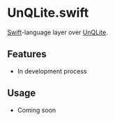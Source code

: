 # UnQLite.swift

[Swift][]-language layer over [UnQLite][].

## Features
 - In development process

## Usage
- Coming soon

[Swift]: https://swift.org/
[UnQLite]: https://unqlite.org
[UnQLite.swift]: https://github.com/jlab13/UnQLite.swift